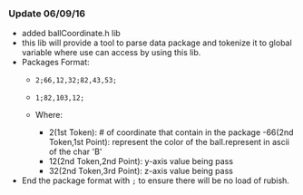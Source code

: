 ### Update 06/09/16 
- added ballCoordinate.h lib 
- this lib will provide a tool to parse data package and tokenize it to global variable 
where use can access by using this lib.
- Packages Format:
	- `2;66,12,32;82,43,53;`
	- `1;82,103,12;`

	- Where:

		- 2(1st Token): # of coordinate that contain in the package
		-66(2nd Token,1st Point): represent the color of the ball.represent in ascii 
of the 
char 
'B'
		- 12(2nd Token,2nd Point): y-axis value being pass
		- 32(2nd Token,3rd Point): z-axis value being pass
- End the package format with `;` to ensure there will be no load of rubish.
